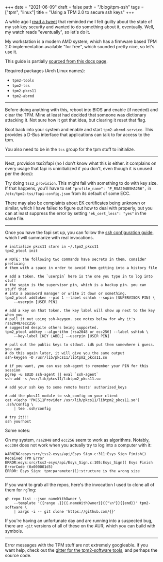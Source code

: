 +++
date = "2021-06-09"
draft = false
path = "/blog/tpm-ssh"
tags = ["tpm", "linux"]
title = "Using a TPM 2.0 to secure ssh keys"
+++

A while ago I [read a tweet][bullying tweet] that reminded me I felt guilty
about the state of my ssh key security and wanted to do something about it,
eventually. Well, my watch reads "eventually", so let's do it.

My workstation is a modern AMD system, which has a firmware based TPM 2.0
implementation available "for free", which sounded pretty nice, so let's use
it.

This guide is partially [sourced from this docs page][ssh.md].

Required packages (Arch Linux names):

* `tpm2-tools`
* `tpm2-tss`
* `tpm2-pkcs11`
* `tpm2-abrmd`

---

Before doing anything with this, reboot into BIOS and enable (if needed) and
clear the TPM. Mine at least had decided that someone was dictionary attacking
it. Not sure how it got that idea, but clearing it reset that flag.

Boot back into your system and enable and start `tpm2-abrmd.service`. This
provides a D-Bus interface that applications can talk to for access to the tpm.

You also need to be in the `tss` group for the tpm stuff to initialize.

---

Next, provision tss2/fapi (no I don't know what this is either. it complains on
every usage that fapi is uninitialized if you don't, even though it is unused
per the docs):

Try doing `tss2_provision`. This might fail with something to do with key size.
If that happens, you'll have to set `"profile_name": "P_RSA2048SHA256",` in
`/etc/tpm2-tss/fapi-config.json` from its default of some ECC.

There may also be complaints about EK certificates being unknown or similar,
which I have failed to figure out how to deal with properly, but you can at
least suppress the error by setting `"ek_cert_less": "yes"` in the same file.

---

Once you have the fapi set up, you can follow the [ssh configuration
guide][ssh.md], which I will summarize with real invocations.

```
# initialize pkcs11 store in ~/.tpm2_pkcs11
tpm2_ptool init

# NOTE: the following two commands have secrets in them. consider prefixing
# them with a space in order to avoid them getting into a history file

# add a token. the `userpin` here is the one you type in to log into stuff
# the sopin is the supervisor pin, which is a backup pin. you can stuff that
# into a password manager or write it down or something.
tpm2_ptool addtoken --pid 1 --label sshtok --sopin [SUPERVISOR PIN] \
    --userpin [USER PIN]

# add a key on that token. the key label will show up next to the key when you
# pull it out using ssh-keygen. see notes below for why it's rsa2048/ecc256
# suggested despite others being supported.
tpm2_ptool addkey --algorithm [rsa2048 or ecc256] --label sshtok \
    --key-label [KEY LABEL] --userpin [USER PIN]

# pull out the public keys to stdout. idk put them somewhere i guess. you can
# do this again later, it will give you the same output
ssh-keygen -D /usr/lib/pkcs11/libtpm2_pkcs11.so

# if you want, you can use ssh-agent to remember your PIN for this session
pgrep -u $UID ssh-agent || eval `ssh-agent`
ssh-add -s /usr/lib/pkcs11/libtpm2_pkcs11.so

# add your ssh key to some remote hosts' authorized_keys

# add the pkcs11 module to ssh_config on your client
cat <(echo 'PKCS11Provider /usr/lib/pkcs11/libtpm2_pkcs11.so') .ssh/config \
    | tee .ssh/config

# try it!!!
ssh yourhost
```

Some notes:

On my system, `rsa2048` and `ecc256` seem to work as algorithms. Notably,
`ecc384` does not work when you actually try to log into a computer with it:

```
WARNING:esys:src/tss2-esys/api/Esys_Sign.c:311:Esys_Sign_Finish() Received TPM Error
ERROR:esys:src/tss2-esys/api/Esys_Sign.c:105:Esys_Sign() Esys Finish ErrorCode (0x000001d5)
ERROR: Esys_Sign: tpm:parameter(1):structure is the wrong size
```

---


If you want to grab all the repos, here's the invocation I used to clone all of
them for `rg`'ing:

```
gh repo list --json nameWithOwner \
    --template '{{range .}}{{.nameWithOwner}}{{"\n"}}{{end}}' tpm2-software \
    | xargs -i -- git clone 'https://github.com/{}'
```

If you're having an unfortunate day and are running into a suspected bug, there
are `-git` versions of all of these on the AUR, which you can build with
symbols.

---

Error messages with the TPM stuff are not extremely googleable. If you want
help, check out the [gitter for the tpm2-software tools][gitter], and perhaps
the source code.

[ssh.md]: https://github.com/tpm2-software/tpm2-pkcs11/blob/master/docs/SSH.md
[bullying tweet]: https://twitter.com/a_hoverbear/status/1394475693413568514
[gitter]: https://gitter.im/tpm2-software/community
